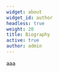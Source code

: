 ```yaml
---
widget: about
widget_id: author
headless: true
weight: 20
title: Biography
active: true
author: admin
---
```

aaa